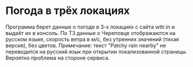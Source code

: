 # Погода в трёх локациях

Программа берет данные о погоде в 3-х локациях с сайта wttr.in и выдаёт их в консоль.
По ТЗ данные о Череповце отображаются на русском языке, скорость ветра в м/с, без утренних значений (тихая версия), без цветов.
Примечание: текст "Patchy rain nearby" не переводится на русский язык при открытии локализованной страницы. Вероятно проблема на стороне сервиса.
